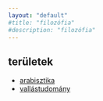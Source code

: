 ```yaml
---
layout: "default"
#title: "filozófia"
#description: "filozófia"
---
```

<!--
This Source Code Form is subject to the terms of the Mozilla Public
License, v. 2.0. If a copy of the MPL was not distributed with this
file, You can obtain one at http://mozilla.org/MPL/2.0/.
-->

## területek

- [arabisztika](./arabisztika/index.md)
- [vallástudomány](./vallastudomany/index.md)
